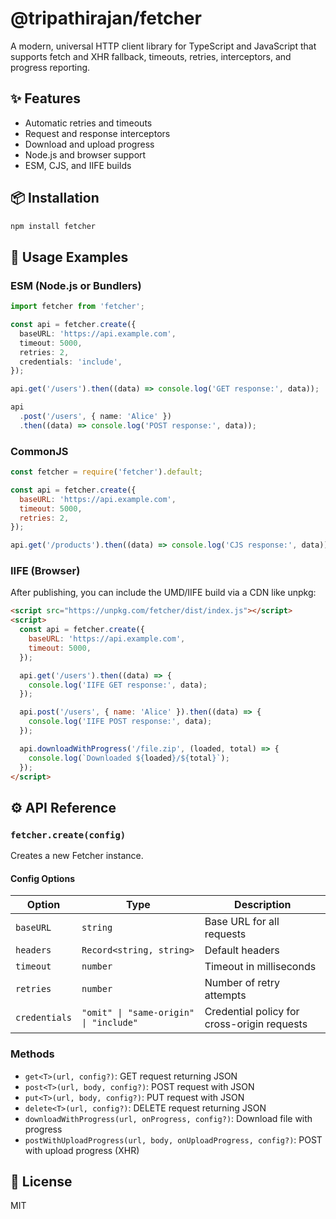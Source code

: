 # @tripathirajan/fetcher

A modern, universal HTTP client library for TypeScript and JavaScript that supports fetch and XHR fallback, timeouts, retries, interceptors, and progress reporting.

## ✨ Features

- Automatic retries and timeouts
- Request and response interceptors
- Download and upload progress
- Node.js and browser support
- ESM, CJS, and IIFE builds

## 📦 Installation

```bash
npm install fetcher
```

## 🚀 Usage Examples

### ESM (Node.js or Bundlers)

```typescript
import fetcher from 'fetcher';

const api = fetcher.create({
  baseURL: 'https://api.example.com',
  timeout: 5000,
  retries: 2,
  credentials: 'include',
});

api.get('/users').then((data) => console.log('GET response:', data));

api
  .post('/users', { name: 'Alice' })
  .then((data) => console.log('POST response:', data));
```

### CommonJS

```javascript
const fetcher = require('fetcher').default;

const api = fetcher.create({
  baseURL: 'https://api.example.com',
  timeout: 5000,
  retries: 2,
});

api.get('/products').then((data) => console.log('CJS response:', data));
```

### IIFE (Browser)

After publishing, you can include the UMD/IIFE build via a CDN like unpkg:

```html
<script src="https://unpkg.com/fetcher/dist/index.js"></script>
<script>
  const api = fetcher.create({
    baseURL: 'https://api.example.com',
    timeout: 5000,
  });

  api.get('/users').then((data) => {
    console.log('IIFE GET response:', data);
  });

  api.post('/users', { name: 'Alice' }).then((data) => {
    console.log('IIFE POST response:', data);
  });

  api.downloadWithProgress('/file.zip', (loaded, total) => {
    console.log(`Downloaded ${loaded}/${total}`);
  });
</script>
```

## ⚙️ API Reference

### `fetcher.create(config)`

Creates a new Fetcher instance.

#### Config Options

| Option        | Type                                   | Description                                 |
| ------------- | -------------------------------------- | ------------------------------------------- |
| `baseURL`     | `string`                               | Base URL for all requests                   |
| `headers`     | `Record<string, string>`               | Default headers                             |
| `timeout`     | `number`                               | Timeout in milliseconds                     |
| `retries`     | `number`                               | Number of retry attempts                    |
| `credentials` | `"omit" \| "same-origin" \| "include"` | Credential policy for cross-origin requests |

### Methods

- `get<T>(url, config?)`: GET request returning JSON
- `post<T>(url, body, config?)`: POST request with JSON
- `put<T>(url, body, config?)`: PUT request with JSON
- `delete<T>(url, config?)`: DELETE request returning JSON
- `downloadWithProgress(url, onProgress, config?)`: Download file with progress
- `postWithUploadProgress(url, body, onUploadProgress, config?)`: POST with upload progress (XHR)

## 🧩 License

MIT
